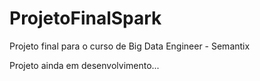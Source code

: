 # ProjetoFinalSpark
Projeto final para o curso de Big Data Engineer - Semantix

Projeto ainda em desenvolvimento...
